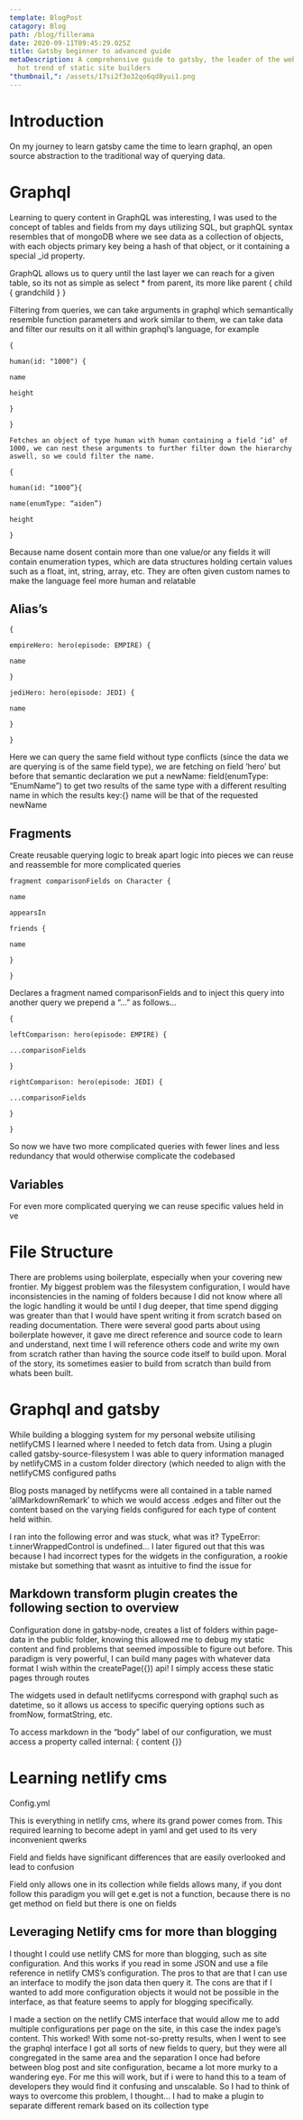 ```yaml
---
template: BlogPost
catagory: Blog
path: /blog/fillerama
date: 2020-09-11T09:45:29.025Z
title: Gatsby beginner to advanced guide
metaDescription: A comprehensive guide to gatsby, the leader of the webs latest
  hot trend of static site builders
"thumbnail,": /assets/17si2f3o32qo6qd8yui1.png
---
```

<!--StartFragment-->

# Introduction

On my journey to learn gatsby came the time to learn graphql, an open source abstraction to the traditional way of querying data.



# Graphql

Learning to query content in GraphQL was interesting, I was used to the concept of tables and fields from my days utilizing SQL, but graphQL syntax resembles that of mongoDB where we see data as a collection of objects, with each objects primary key being a hash of that object, or it containing a special _id property.



GraphQL allows us to query until the last layer we can reach for a given table, so its not as simple as select * from parent, its more like parent { child { grandchild } }



Filtering from queries, we can take arguments in graphql which semantically resemble function parameters and work similar to them, we can take data and filter our results on it all within graphql’s language, for example

`{`

`human(id: "1000") {`

`name`

`height`

`}`

`}`

`Fetches an object of type human with human containing a field ‘id’ of 1000, we can nest these arguments to further filter down the hierarchy aswell, so we could filter the name.`

`{`

`human(id: “1000”}{`

`name(enumType: “aiden”)`

`height`

`}`

Because name dosent contain more than one value/or any fields it will contain enumeration types, which are data structures holding certain values such as a float, int, string, array, etc. They are often given custom names to make the language feel more human and relatable



## Alias’s

`{`

`empireHero: hero(episode: EMPIRE) {`

`name`

`}`

`jediHero: hero(episode: JEDI) {`

`name`

`}`

`}`

Here we can query the same field without type conflicts (since the data we are querying is of the same field type), we are fetching on field ‘hero’ but before that semantic declaration we put a newName: field(enumType: “EnumName”) to get two results of the same type with a different resulting name in which the results key:{} name will be that of the requested newName



## Fragments

Create reusable querying logic to break apart logic into pieces we can reuse and reassemble for more complicated queries

`fragment comparisonFields on Character {`

`name`

`appearsIn`

`friends {`

`name`

`}`

`}`

Declares a fragment named comparisonFields and to inject this query into another query we prepend a “...” as follows…

`{`

`leftComparison: hero(episode: EMPIRE) {`

`...comparisonFields`

`}`

`rightComparison: hero(episode: JEDI) {`

`...comparisonFields`

`}`

`}`

So now we have two more complicated queries with fewer lines and less redundancy that would otherwise complicate the codebased



## Variables

For even more complicated querying we can reuse specific values held in ve

# File Structure

There are problems using boilerplate, especially when your covering new frontier. My biggest problem was the filesystem configuration, I would have inconsistencies in the naming of folders because I did not know where all the logic handling it would be until I dug deeper, that time spend digging was greater than that I would have spent writing it from scratch based on reading documentation. There were several good parts about using boilerplate however, it gave me direct reference and source code to learn and understand, next time I will reference others code and write my own from scratch rather than having the source code itself to build upon. Moral of the story, its sometimes easier to build from scratch than build from whats been built.

# Graphql and gatsby

While building a blogging system for my personal website utilising netlifyCMS I learned where I needed to fetch data from. Using a plugin called gatsby-source-filesystem I was able to query information managed by netlifyCMS in a custom folder directory (which needed to align with the netlifyCMS configured paths



Blog posts managed by netlifycms were all contained in a table named ‘allMarkdownRemark’ to which we would access .edges and filter out the content based on the varying fields configured for each type of content held within.



I ran into the following error and was stuck, what was it? TypeError: t.innerWrappedControl is undefined… I later figured out that this was because I had incorrect types for the widgets in the configuration, a rookie mistake but something that wasnt as intuitive to find the issue for



## Markdown transform plugin creates the following section to overview



Configuration done in gatsby-node, creates a list of folders within page-data in the public folder, knowing this allowed me to debug my static content and find problems that seemed impossible to figure out before. This paradigm is very powerful, I can build many pages with whatever data format I wish within the createPage({}) api! I simply access these static pages through routes



The widgets used in default netlifycms correspond with graphql such as datetime, so it allows us access to specific querying options such as fromNow, formatString, etc.



To access markdown in the “body” label of our configuration, we must access a property called internal: { content {}}



# Learning netlify cms



Config.yml



This is everything in netlify cms, where its grand power comes from. This required learning to become adept in yaml and get used to its very inconvenient qwerks



Field and fields have significant differences that are easily overlooked and lead to confusion

Field only allows one in its collection while fields allows many, if you dont follow this paradigm you will get e.get is not a function, because there is no get method on field but there is one on fields



## Leveraging Netlify cms for more than blogging



I thought I could use netlify CMS for more than blogging, such as site configuration. And this works if you read in some JSON and use a file reference in netlify CMS’s configuration. The pros to that are that I can use an interface to modify the json data then query it. The cons are that if I wanted to add more configuration objects it would not be possible in the interface, as that feature seems to apply for blogging specifically.



I made a section on the netlify CMS interface that would allow me to add multiple configurations per page on the site, in this case the index page’s content. This worked! With some not-so-pretty results, when I went to see the graphql interface I got all sorts of new fields to query, but they were all congregated in the same area and the separation I once had before between blog post and site configuration, became a lot more murky to a wandering eye. For me this will work, but if i were to hand this to a team of developers they would find it confusing and unscalable. So I had to think of ways to overcome this problem, I thought… I had to make a plugin to separate different remark based on its collection type